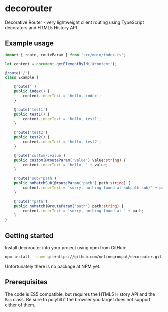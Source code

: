 # decorouter

Decorative Router - very lightweight client routing using TypeScript decorators and HTML5 History API.

## Example usage

```typescript
import { route, routeParam } from 'src/main/index.ts';

let content = document.getElementById('#content');

@route('/')
class Example {

    @route('')
    public index() {
        content.innerText = 'hello, index';
    }

    @route('test1')
    public test1() {
        content.innerText = 'hello, test1';
    }

    @route('test2')
    public test2() {
        content.innerText = 'hello, test2';
    }

    @route('custom/:value')
    public custom(@routeParam('value') value:string) {
        content.innerText = 'hello, ' + value;
    }

    @route('sub/*path')
    public noMatchSub(@routeParam('path') path:string) {
        content.innerText = 'sorry, nothing found at subpath sub/' + path;
    }

    @route('*path')
    public noMatch(@routeParam('path') path:string) {
        content.innerText = 'sorry, nothing found at ' + path;
    }
}
```

## Getting started

Install decorouter into your project using npm from GitHub:

```bash
npm install --save git+https://github.com/onlinegroupat/decorouter.git
```

Unfortunately there is no package at NPM yet.

## Prerequisites

The code is ES5 compatible, but requires the HTML5 History API and the ```Map``` class.
Be sure to polyfill if the browser you target does not support either of them. 